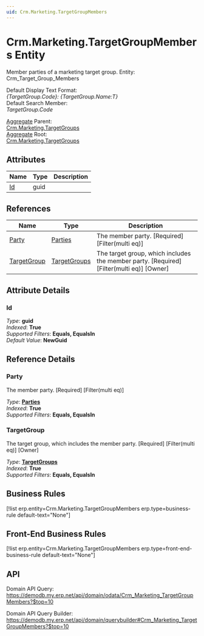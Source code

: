 ```yaml
---
uid: Crm.Marketing.TargetGroupMembers
---
```

# Crm.Marketing.TargetGroupMembers Entity

Member parties of a marketing target group. Entity: Crm_Target_Group_Members

Default Display Text Format:  
_{TargetGroup.Code}: {TargetGroup.Name:T}_  
Default Search Member:  
_TargetGroup.Code_  

[Aggregate](xref:aggregates) Parent:  
[Crm.Marketing.TargetGroups](Crm.Marketing.TargetGroups.md)  
[Aggregate](xref:aggregates) Root:  
[Crm.Marketing.TargetGroups](Crm.Marketing.TargetGroups.md)  

## Attributes

| Name | Type | Description |
| ---- | ---- | --- |
| [Id](Crm.Marketing.TargetGroupMembers.md#id) | guid |  

## References

| Name | Type | Description |
| ---- | ---- | --- |
| [Party](Crm.Marketing.TargetGroupMembers.md#party) | [Parties](General.Contacts.Parties.md) | The member party. [Required] [Filter(multi eq)] |
| [TargetGroup](Crm.Marketing.TargetGroupMembers.md#targetgroup) | [TargetGroups](Crm.Marketing.TargetGroups.md) | The target group, which includes the member party. [Required] [Filter(multi eq)] [Owner] |


## Attribute Details

### Id

_Type_: **guid**  
_Indexed_: **True**  
_Supported Filters_: **Equals, EqualsIn**  
_Default Value_: **NewGuid**  


## Reference Details

### Party

The member party. [Required] [Filter(multi eq)]

_Type_: **[Parties](General.Contacts.Parties.md)**  
_Indexed_: **True**  
_Supported Filters_: **Equals, EqualsIn**  

### TargetGroup

The target group, which includes the member party. [Required] [Filter(multi eq)] [Owner]

_Type_: **[TargetGroups](Crm.Marketing.TargetGroups.md)**  
_Indexed_: **True**  
_Supported Filters_: **Equals, EqualsIn**  



## Business Rules

[!list erp.entity=Crm.Marketing.TargetGroupMembers erp.type=business-rule default-text="None"]

## Front-End Business Rules

[!list erp.entity=Crm.Marketing.TargetGroupMembers erp.type=front-end-business-rule default-text="None"]

## API

Domain API Query:
<https://demodb.my.erp.net/api/domain/odata/Crm_Marketing_TargetGroupMembers?$top=10>

Domain API Query Builder:
<https://demodb.my.erp.net/api/domain/querybuilder#Crm_Marketing_TargetGroupMembers?$top=10>

